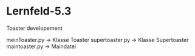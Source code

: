 # Lernfeld-5.3
Toaster developement

meinToaster.py -> Klasse Toaster 
supertoaster.py -> Klasse Supertoaster
maintoaster.py -> Maindatei
